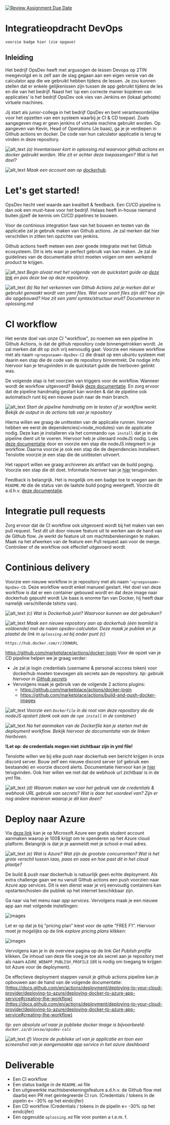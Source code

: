 [![Review Assignment Due Date](https://classroom.github.com/assets/deadline-readme-button-24ddc0f5d75046c5622901739e7c5dd533143b0c8e959d652212380cedb1ea36.svg)](https://classroom.github.com/a/zwcHYKra)
# Integratieopdracht DevOps
`voorzie badge hier (zie opgave)`

## Inleiding
Het bedrijf OpsDev heeft met argusogen de lessen Devops op 2TIN meegevolgd en is zelf aan de slag gegaan aan een eigen versie van de calculator app die we gebruikt hebben tijdens de lessen. Je zou kunnen stellen dat er enkele gelijkenissen zijn tussen de app gebruikt tijdens de les en die van het bedrijf. Naast het ‘op een correcte manier kopiëren van applicaties’ is het bedrijf OpsDev ook vies van Jenkins en (lokaal gehoste) virtuele machines.

Jij start als junior-collega in het bedrijf OpsDev en bent verantwoordelijke voor het opzetten van een systeem waarbij je CI & CD toepast. Zoals aangegeven mag er geen jenkins of virtuele machine gebruikt worden. Op aangeven van Kevin, Head of Operations (Je baas), ga je je verdiepen in Github actions en docker. De code van hun calculator applicatie is terug te vinden in deze repository.

![alt_text](https://i.imgur.com/5STVnt2.png "image_tooltip")
_(a) Inventariseer kort in oplossing.md waarvoor github actions en docker gebruikt worden. Wie zit er achter deze toepassingen? Wat is het doel?_

![alt_text](https://i.imgur.com/5STVnt2.png "image_tooltip")
_Maak een account aan op [dockerhub](https://hub.docker.com/)._

# Let's get started!
OpsDev hecht veel waarde aan kwaliteit & feedback. Een CI/CD pipeline is dan ook een must-have voor het bedrijf. Helaas heeft in-house niemand buiten jijzelf de kennis om CI/CD pipelines te bouwen.

Voor de continious integration fase van het bouwen en testen van de applicatie zal je gebruik maken van Github actions.  Je zal merken dat hier verschillen in zitten ten opzichte van jenkins. 

Github actions heeft meteen een zeer goede integratie met het Github ecosysteem. Dit is iets waar je perfect gebruik van kan maken. Je zal de guidelines van de documentatie strict  moeten volgen om een werkend product te krijgen.

![alt_text](https://i.imgur.com/5STVnt2.png "image_tooltip") _Begin alvast met het volgende van de quickstart guide op [deze link](https://docs.github.com/en/actions/quickstart) en pas deze toe op deze repository._

![alt_text](https://i.imgur.com/5STVnt2.png "image_tooltip")
_(b) Na het verkennen van Github Actions zal je merken dat er gebruikt gemaakt wordt van yaml files. Wat voor soort files zijn dit? hoe zijn die opgebouwd? Hoe zit een yaml syntax/structuur eruit? Documenteer in oplossing.md_

# CI workflow
Het eerste doel van onze CI "workflow", zo noemen we een pipeline in Github Actions, is dat de github repository code binnengetrokken wordt. Je zal merken dat dit op zich vrij eenvoudig gaat. Voorzie een nieuwe workflow met als naam `<groepsnaam>-OpsDev-CI` die draait op een ubuntu systeem met daarin een stap die de code van de repository binnentrekt. De nodige info hiervoor kan je terugvinden in de quickstart guide die hierboven gelinkt was.

De volgende stap is het voorzien van triggers voor de workflow. Wanneer wordt de workflow uitgevoerd? Bekijk [deze documentatie](https://docs.github.com/en/actions/learn-github-actions/events-that-trigger-workflows). En zorg ervoor dat de pipeline handmatig gestart kan worden & dat de pipeline ook automatisch runt bij een nieuwe push naar de main branch.

![alt_text](https://i.imgur.com/5STVnt2.png "image_tooltip")
_Start de pipeline handmatig om te testen of je workflow werkt. Bekijk de output in de actions tab van je repository_

Hierna willen we graag de unittesten van de applicatie runnen. hiervoor hebben we eerst de dependencies(=node_modules) van de applicatie nodig. Deze kan je installeren via het commando `npm install` dat je in de pipeline dient uit te voeren. Hiervoor heb je uiteraard nodeJS nodig. Lees [deze documentatie](https://docs.github.com/en/actions/automating-builds-and-tests/building-and-testing-nodejs-or-python) door en voorzie een stap die nodeJS integreert in je workflow. Daarna voorzie je ook een stap die de dependencies installeert. Tenslotte voorzie je een stap die de unittesten uitvoert.

Het rapport willen we graag archiveren als artifact van de build poging. Voorzie een stap die dit doet. Informatie hierover kan je [hier](https://docs.github.com/en/actions/advanced-guides/storing-workflow-data-as-artifacts) terugvinden.

Feedback is belangrijk. Het is mogelijk om een badge toe te voegen aan de `README.MD` die de status van de laatste build poging weergeeft. Voorzie dit a.d.h.v. [deze documentatie](https://docs.github.com/en/actions/monitoring-and-troubleshooting-workflows/adding-a-workflow-status-badge).

# Integratie pull requests
Zorg ervoor dat de CI workflow ook uitgevoerd wordt bij het maken van een pull request. 
Test dit uit door nieuwe feature uit te werken aan de hand van de Github flow. Je werkt de feature uit om machtsberekeningen te maken. Maak na het afwerken van de feature een Pull request aan voor de merge. Controleer of de workflow ook effectief uitgevoerd wordt. 

# Continious delivery
Voorzie een nieuwe workflow in je repository met als naam '`<groepsnaam>-OpsDev-CD`. Deze workflow wordt enkel manueel gestart. Het doel van deze workflow is dat er een container gebouwd wordt en dat deze image naar dockerhub gepusht wordt (Je baas is enorme fan van Docker, hij heeft daar namelijk verschillende tshirts van).

![alt_text](https://i.imgur.com/5STVnt2.png "image_tooltip")
_(c) Wat is Dockerhub juist? Waarvoor kunnen we dat gebruiken?_

![alt_text](https://i.imgur.com/5STVnt2.png "image_tooltip")
_Maak een nieuwe repository aan op dockerhub (één teamlid is voldoende) met de naam opsdev-calculator. Deze maak je publiek en je plaatst de link in `oplossing.md` bij onder punt (c)_
```
https://hub.docker.com/r/JOUWURL
```

https://github.com/marketplace/actions/docker-login
Voor de opzet van je CD pipeline helpen we je graag verder:

*   Je zal je login credentials (username & personal acccess token) voor dockerhub moeten toevoegen als secrets aan de repository.
    _tip: gebruik hiervoor in [Github secrets](https://docs.github.com/en/actions/security-guides/encrypted-secrets)_
*   Vervolgens maak je gebruik van de volgende 2 actions plugins:
    - https://github.com/marketplace/actions/docker-login
    - https://github.com/marketplace/actions/build-and-push-docker-images
    

![alt_text](https://i.imgur.com/5STVnt2.png "image_tooltip")
_Voorzie een `Dockerfile` in de root van deze repository die de nodeJS opstart (denk ook aan de `npm install` in de container)_

![alt_text](https://i.imgur.com/5STVnt2.png "image_tooltip")
_Na het aanmaken van de Dockerfile kan je starten met de deployment workflow. Bekijk hiervoor de documentatie van de linken hierboven._

**!Let op: de credentials mogen niet zichtbaar zijn in yml file!**

Tenslotte willen we bij elke push naar dockerhub een bericht krijgen in onze discord server. Bouw zelf een nieuwe discord server (of gebruik een bestaande) en voorzie discord alerts. Documentatie hiervoor kan je [hier](https://github.com/marketplace/actions/actions-for-discord) terugvinden. Ook hier willen we niet dat de webhook url zichtbaar is in de yml file.

![alt_text](https://i.imgur.com/5STVnt2.png "image_tooltip")
_(d) Waarom maken we voor het gebruik van de credentials & webhook URL gebruik van secrets? Wat is daar het voordeel van? Zijn er nog andere manieren waarop je dit kon doen?_

# Deploy naar Azure
Via [deze link](https://azure.microsoft.com/nl-nl/free/students/) kan je op Microsoft Azure een gratis student account aanmaken waarop je 100$ krijgt om te spenderen op het Azure cloud platform. Belangrijk is dat je je aanmeldt met je school e-mail adres.

![alt_text](https://i.imgur.com/5STVnt2.png "image_tooltip")
_(e) Wat is Azure? Wat zijn de grootste concurrenten? Wat is het grote verschil tussen iaas, paas en saas en hoe past dit in het cloud plaatje?_

De build & push naar dockerhub is natuurlijk geen echte deployment. Als extra challenge gaan we nu vanuit Github actions een push voorzien naar Azure app services. Dit is een dienst waar je vrij eenvoudig containers kan opstarten/hosten die publiek op het internet beschikbaar zijn.

Ga naar via het menu naar _app services_. Vervolgens maak je een nieuwe app aan met volgende instellingen:

![images](./images/appservices.PNG)

Let er op dat je bij "pricing plan" kiest voor de optie "FREE F1". Hiervoor moet je mogelijks op de link _explore pricing plans_ klikken:

![images](./images/pricingplan.PNG)

Vervolgens kan je in de overview pagina op de link _Get Publish profile_ klikken. De inhoud van deze file voeg je toe als secret aan je repository met als naam `AZURE_WEBAPP_PUBLISH_PROFILE` (dit is nodig om toegang te krijgen tot Azure voor de deployment). 

De effectieve deployment stappen vanuit je github actions pipeline kan je opbouwen aan de hand van de volgende documentatie:
[https://docs.github.com/en/actions/deployment/deploying-to-your-cloud-provider/deploying-to-azure/deploying-docker-to-azure-app-service#creating-the-workflow](https://docs.github.com/en/actions/deployment/deploying-to-your-cloud-provider/deploying-to-azure/deploying-docker-to-azure-app-service#creating-the-workflow)
 
 _tip: een absolute url naar je publieke docker image is bijvoorbeeld: `docker.io/driessw/opsdev-calc`_

 ![alt_text](https://i.imgur.com/5STVnt2.png "image_tooltip")
_(f) Voorzie de publieke url van je applicatie en toon een screenshot van je aangemaakte app service in het azure dashboard_

# Deliverable
- Een CI workflow
- Een status badge in de `README.md` file
- Een uitgewerkte machtsberekeningsfeature a.d.h.v. de Github flow met daarbij een PR met geintegreerde CI run. (Credentials / tokens in de pipelin e= -30% op het eindcijfer)
- Een CD workflow (Credentials / tokens in de pipelin e= -30% op het eindcijfer)
- Een opgevulde `oplossing.md` file voor punten a t.e.m. f.






